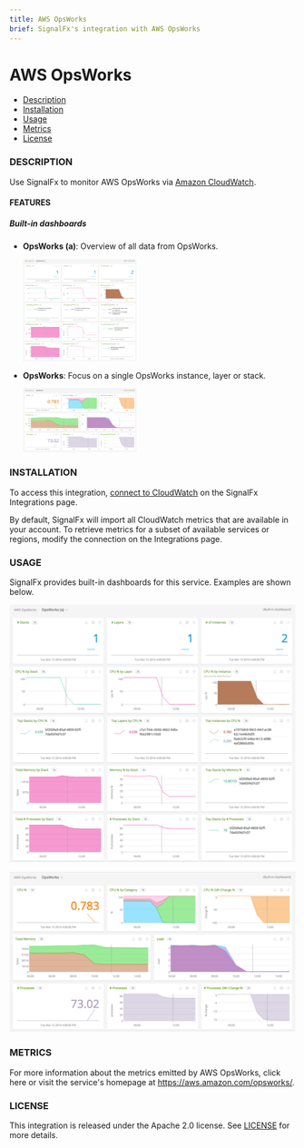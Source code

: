 ```yaml
---
title: AWS OpsWorks
brief: SignalFx's integration with AWS OpsWorks
---
```


# AWS OpsWorks

- [Description](#description)
- [Installation](#installation)
- [Usage](#usage)
- [Metrics](#metrics)
- [License](#license)

### DESCRIPTION

Use SignalFx to monitor AWS OpsWorks via [Amazon CloudWatch](../aws)<!-- sfx_link:aws -->. 

#### FEATURES

##### Built-in dashboards

- **OpsWorks (a)**: Overview of all data from OpsWorks.
  
  [<img src='./img/dashboard_OpsWorks_a.png' width=200px>](./img/dashboard_OpsWorks_a.png)

- **OpsWorks**: Focus on a single OpsWorks instance, layer or stack.
  
  [<img src='./img/dashboard_OpsWorks_instance.png' width=200px>](./img/dashboard_OpsWorks_instance.png)

### INSTALLATION

To access this integration, [connect to CloudWatch](../aws)<!-- sfx_link:aws --> on the SignalFx Integrations page. 

By default, SignalFx will import all CloudWatch metrics that are available in your account. To retrieve metrics for a subset of available services or regions, modify the connection on the Integrations page. 

### USAGE

SignalFx provides built-in dashboards for this service. Examples are shown below. 

![](./img/dashboard_OpsWorks_a.png)

![](./img/dashboard_OpsWorks_instance.png)

### METRICS

For more information about the metrics emitted by AWS OpsWorks, click here or visit the service's homepage at https://aws.amazon.com/opsworks/.

### LICENSE

This integration is released under the Apache 2.0 license. See [LICENSE](./LICENSE) for more details.

